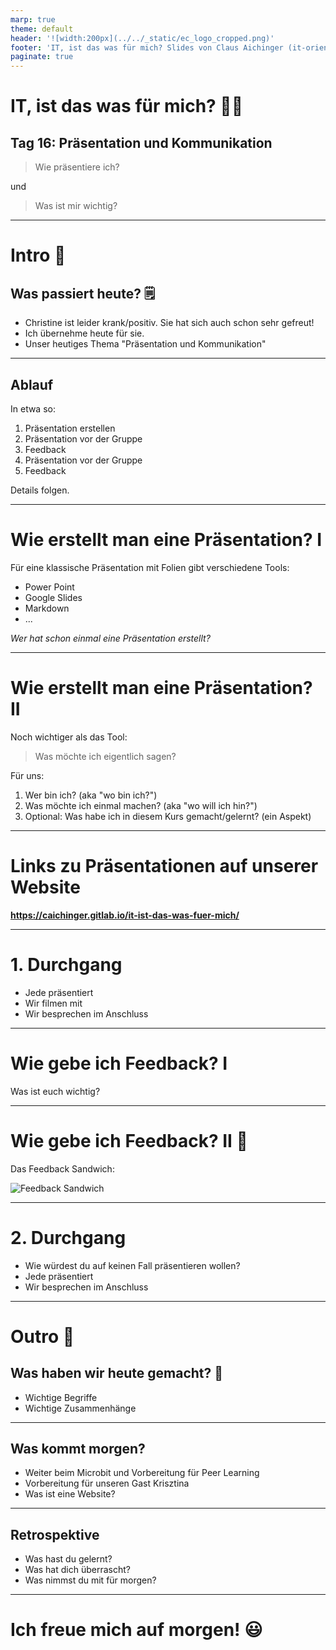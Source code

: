 ```yaml
---
marp: true
theme: default
header: '![width:200px](../../_static/ec_logo_cropped.png)'
footer: 'IT, ist das was für mich? Slides von Claus Aichinger (it-orientation@everyonecodes.io)'
paginate: true
---
```


# IT, ist das was für mich? 👩‍💻

## Tag 16: Präsentation und Kommunikation

> Wie präsentiere ich?

und

> Was ist mir wichtig?


---

# Intro 🌅

## Was passiert heute? 🗒️

- Christine ist leider krank/positiv.
  Sie hat sich auch schon sehr gefreut!
- Ich übernehme heute für sie.
- Unser heutiges Thema "Präsentation und Kommunikation"

---

## Ablauf

In etwa so:

1. Präsentation erstellen
2. Präsentation vor der Gruppe
3. Feedback
4. Präsentation vor der Gruppe
5. Feedback

Details folgen.

---


# Wie erstellt man eine Präsentation? I

Für eine klassische Präsentation mit Folien gibt verschiedene Tools:
- Power Point
- Google Slides
- Markdown
- ...

*Wer hat schon einmal eine Präsentation erstellt?*

---

# Wie erstellt man eine Präsentation? II

Noch wichtiger als das Tool:

> Was möchte ich eigentlich sagen?

Für uns:
1. Wer bin ich? (aka "wo bin ich?")
2. Was möchte ich einmal machen? (aka "wo will ich hin?")
3. Optional: Was habe ich in diesem Kurs gemacht/gelernt? (ein Aspekt)

---

# Links zu Präsentationen auf unserer Website

**https://caichinger.gitlab.io/it-ist-das-was-fuer-mich/**

---

# 1. Durchgang

- Jede präsentiert
- Wir filmen mit
- Wir besprechen im Anschluss

---

# Wie gebe ich Feedback? I

Was ist euch wichtig?

---

# Wie gebe ich Feedback? II 🥪

Das Feedback Sandwich:

![Feedback Sandwich](https://abatechnologies.com/sites/default/files/images/Should%20You%20Order%20Feedback%20Sandwich.jpg)

---

# 2. Durchgang

- Wie würdest du auf keinen Fall präsentieren wollen?
- Jede präsentiert
- Wir besprechen im Anschluss

---

# Outro 🌆

## Was haben wir heute gemacht? 📝

- Wichtige Begriffe
- Wichtige Zusammenhänge

---

## Was kommt morgen?

- Weiter beim Microbit und Vorbereitung für Peer Learning
- Vorbereitung für unseren Gast Krisztina
- Was ist eine Website?

---

## Retrospektive

- Was hast du gelernt?
- Was hat dich überrascht?
- Was nimmst du mit für morgen?

---

# Ich freue mich auf morgen! 😃
